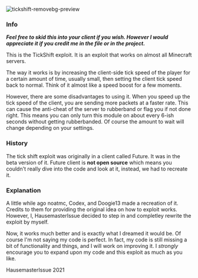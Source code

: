![tickshift-removebg-preview](https://user-images.githubusercontent.com/90464553/139759998-34a1631b-c219-44a7-a765-0d742931ac11.png)

### Info

 **_Feel free to skid this into your client if you wish. However I would appreciate it if you credit me in the file or in the project._**

This is the TickShift exploit. It is an exploit that works on almost all Minecraft servers.

The way it works is by increasing the client-side tick speed of the player for a certain amount of time, usually small, then setting the client tick speed back to normal. Think of it almost like a speed boost for a few moments.

However, there are some disadvantages to using it. When you speed up the tick speed of the client, you are sending more packets at a faster rate. This can cause the anti-cheat of the server to rubberband or flag you if not done right. This means you can only turn this module on about every 6-ish seconds without getting rubberbanded. Of course the amount to wait will change depending on your settings.

### History

The tick shift exploit was originally in a client called Future. It was in the beta version of it. Future client is **not open source** which means you couldn't really dive into the code and look at it, instead, we had to recreate it.

### Explanation
A little while ago noatmc, Codex, and Doogie13 made a recreation of it. Credits to them for providing the original idea on how to exploit works. However, I, HausemasterIssue decided to step in and completley rewrite the exploit by myself.

Now, it works much better and is exactly what I dreamed it would be. Of course I'm not saying my code is perfect. In fact, my code is still missing a bit of functionality and things, and I will work on improving it. I _strongly_ encourage you to expand upon my code and this exploit as much as you like.

HausemasterIssue 2021


